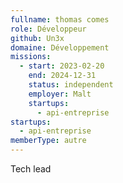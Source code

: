 ```yaml
---
fullname: thomas comes
role: Développeur
github: Un3x
domaine: Développement
missions:
  - start: 2023-02-20
    end: 2024-12-31
    status: independent
    employer: Malt
    startups:
      - api-entreprise
startups:
  - api-entreprise
memberType: autre
---
```

Tech lead